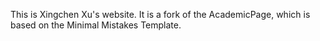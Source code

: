 This is Xingchen Xu's website. It is a fork of the AcademicPage, which is based on the Minimal Mistakes Template.
